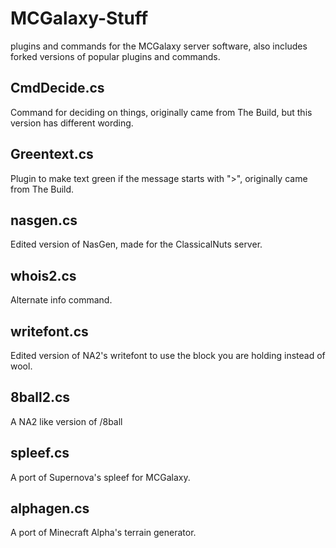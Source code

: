 # MCGalaxy-Stuff
plugins and commands for the MCGalaxy server software, also includes forked versions of popular plugins and commands.

## CmdDecide.cs
Command for deciding on things, originally came from The Build, but this version has different wording.
## Greentext.cs
Plugin to make text green if the message starts with ">", originally came from The Build.
## nasgen.cs
Edited version of NasGen, made for the ClassicalNuts server.
## whois2.cs
Alternate info command.
## writefont.cs
Edited version of NA2's writefont to use the block you are holding instead of wool.
## 8ball2.cs
A NA2 like version of /8ball
## spleef.cs
A port of Supernova's spleef for MCGalaxy.
## alphagen.cs
A port of Minecraft Alpha's terrain generator.
